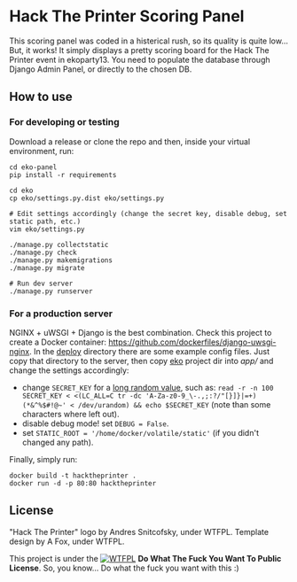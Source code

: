 # Hack The Printer Scoring Panel

This scoring panel was coded in a histerical rush, so its quality is quite low... But, it works! It simply displays a pretty scoring board for the Hack The Printer event in ekoparty13. You need to populate the database through Django Admin Panel, or directly to the chosen DB.

## How to use

### For developing or testing

Download a release or clone the repo and then, inside your virtual environment, run:

```
cd eko-panel
pip install -r requirements

cd eko
cp eko/settings.py.dist eko/settings.py

# Edit settings accordingly (change the secret key, disable debug, set static path, etc.)
vim eko/settings.py

./manage.py collectstatic
./manage.py check
./manage.py makemigrations
./manage.py migrate

# Run dev server
./manage.py runserver
```

### For a production server

NGINX + uWSGI + Django is the best combination. Check this project to create a Docker container: https://github.com/dockerfiles/django-uwsgi-nginx. In the [deploy](deploy) directory there are some example config files. Just copy that directory to the server, then copy [eko](eko) project dir into *app/* and change the settings accordingly:

* change `SECRET_KEY` for a [long random value](https://github.com/HacKanCuBa/passphrase-py#generate-a-password-of-16-characters-minimum-recommended), such as: `read -r -n 100 SECRET_KEY < <(LC_ALL=C tr -dc 'A-Za-z0-9_\-.,;:?/"[}]}|=+)(*&^%$#!@~' < /dev/urandom) && echo $SECRET_KEY` (note than some characters where left out).
* disable debug mode! set `DEBUG = False`.
* set `STATIC_ROOT = '/home/docker/volatile/static'` (if you didn't changed any path).

Finally, simply run:

```
docker build -t hacktheprinter .
docker run -d -p 80:80 hacktheprinter
```

## License

"Hack The Printer" logo by Andres Snitcofsky, under WTFPL. Template design by A Fox, under WTFPL.

This project is under the [![WTFPL](http://www.wtfpl.net/wp-content/uploads/2012/12/wtfpl-badge-4.png)](http://www.wtfpl.net/) **Do What The Fuck You Want To Public License**. So, you know... Do what the fuck you want with this :)
